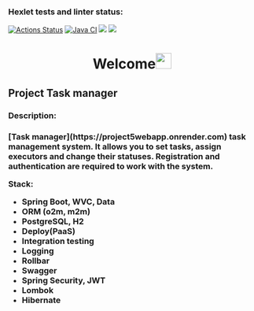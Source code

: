 ### Hexlet tests and linter status:
[![Actions Status](https://github.com/IlnazKamalov/java-project-73/workflows/hexlet-check/badge.svg)](https://github.com/IlnazKamalov/java-project-73/actions)
[![Java CI](https://github.com/IlnazKamalov/java-project-73/actions/workflows/JavaCI.yml/badge.svg)](https://github.com/IlnazKamalov/java-project-73/actions/workflows/JavaCI.yml)
<a href="https://codeclimate.com/github/IlnazKamalov/java-project-73/maintainability"><img src="https://api.codeclimate.com/v1/badges/067b24e5879e6a9ed89c/maintainability" /></a>
<a href="https://codeclimate.com/github/IlnazKamalov/java-project-73/test_coverage"><img src="https://api.codeclimate.com/v1/badges/067b24e5879e6a9ed89c/test_coverage" /></a>







<h1 align="center">Welcome<img src="https://github.com/blackcater/blackcater/raw/main/images/Hi.gif" height="32"/></h1>
<h2> Project Task manager</h2>

<h3>Description:</h3>
<h3>
[Task manager](https://project5webapp.onrender.com) task management system. It allows you to set tasks, assign executors and change their statuses.
Registration and authentication are required to work with the system.

Stack:
* Spring Boot, WVC, Data
* ORM (o2m, m2m) 
* PostgreSQL, H2
* Deploy(PaaS)
* Integration testing
* Logging
* Rollbar
* Swagger
* Spring Security, JWT
* Lombok
* Hibernate</h3>

